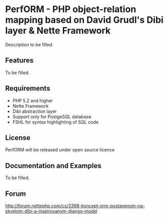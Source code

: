 
PerfORM - PHP object-relation mapping based on David Grudl's Dibi layer & Nette Framework
========================================================================================

Description to be filled.


Features
--------

To be filled.


Requirements
------------

* PHP 5.2 and higher
* Nette Framework
* Dibi abstraction layer
* Support only for PostgeSQL database
* FSHL for syntax highlighting of SQL code


License
-------

PerfORM will be released under open source licence


Documentation and Examples
--------------------------

To be filled.


Forum
-----

http://forum.nettephp.com/cs/3368-koncept-orm-postavenom-na-skvelom-dibi-a-inspirovanym-django-model

